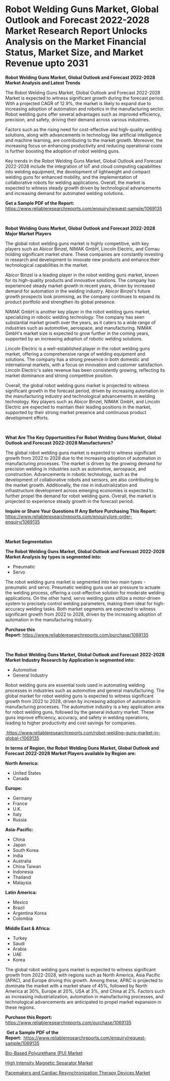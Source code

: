 <p><h1>Robot Welding Guns Market, Global Outlook and Forecast 2022-2028 Market Research Report Unlocks Analysis on the Market Financial Status, Market Size, and Market Revenue upto 2031</h1></p><p><strong>Robot Welding Guns Market, Global Outlook and Forecast 2022-2028 Market Analysis and Latest Trends</strong></p>
<p><p>The Robot Welding Guns Market, Global Outlook and Forecast 2022-2028 Market is expected to witness significant growth during the forecast period. With a projected CAGR of 12.9%, the market is likely to expand due to increasing adoption of automation and robotics in the manufacturing sector. Robot welding guns offer several advantages such as improved efficiency, precision, and safety, driving their demand across various industries.</p><p>Factors such as the rising need for cost-effective and high-quality welding solutions, along with advancements in technology like artificial intelligence and machine learning, are contributing to the market growth. Moreover, the increasing focus on enhancing productivity and reducing operational costs is further boosting the adoption of robot welding guns.</p><p>Key trends in the Robot Welding Guns Market, Global Outlook and Forecast 2022-2028 include the integration of IoT and cloud computing capabilities into welding equipment, the development of lightweight and compact welding guns for enhanced mobility, and the implementation of collaborative robots for welding applications. Overall, the market is expected to witness steady growth driven by technological advancements and increasing demand for automated welding solutions.</p></p>
<p><strong>Get a Sample PDF of the Report:&nbsp;</strong> <a href="https://www.reliableresearchreports.com/enquiry/request-sample/1069135">https://www.reliableresearchreports.com/enquiry/request-sample/1069135</a></p>
<p>&nbsp;</p>
<p><strong>Robot Welding Guns Market, Global Outlook and Forecast 2022-2028 Major Market Players</strong></p>
<p><p>The global robot welding guns market is highly competitive, with key players such as Abicor Binzel, NIMAK GmbH, Lincoln Electric, and Comau holding significant market share. These companies are constantly investing in research and development to innovate new products and enhance their technological capabilities in the market. </p><p>Abicor Binzel is a leading player in the robot welding guns market, known for its high-quality products and innovative solutions. The company has experienced steady market growth in recent years, driven by increased demand for automation in the welding industry. Abicor Binzel's future growth prospects look promising, as the company continues to expand its product portfolio and strengthen its global presence.</p><p>NIMAK GmbH is another key player in the robot welding guns market, specializing in robotic welding technology. The company has seen substantial market growth over the years, as it caters to a wide range of industries such as automotive, aerospace, and manufacturing. NIMAK GmbH's market size is expected to grow further in the coming years, supported by an increasing adoption of robotic welding solutions.</p><p>Lincoln Electric is a well-established player in the robot welding guns market, offering a comprehensive range of welding equipment and solutions. The company has a strong presence in both domestic and international markets, with a focus on innovation and customer satisfaction. Lincoln Electric's sales revenue has been consistently growing, reflecting its market dominance and strong competitive position.</p><p>Overall, the global robot welding guns market is projected to witness significant growth in the forecast period, driven by increasing automation in the manufacturing industry and technological advancements in welding technology. Key players such as Abicor Binzel, NIMAK GmbH, and Lincoln Electric are expected to maintain their leading positions in the market, supported by their strong market presence and continuous product development efforts.</p></p>
<p>&nbsp;</p>
<p><strong>What Are The Key Opportunities For Robot Welding Guns Market, Global Outlook and Forecast 2022-2028 Manufacturers?</strong></p>
<p><p>The global robot welding guns market is expected to witness significant growth from 2022 to 2028 due to the increasing adoption of automation in manufacturing processes. The market is driven by the growing demand for precision welding in industries such as automotive, aerospace, and construction. Advancements in robotic technology, such as the development of collaborative robots and sensors, are also contributing to the market growth. Additionally, the rise in industrialization and infrastructure development across emerging economies is expected to further propel the demand for robot welding guns. Overall, the market is projected to experience steady growth in the forecast period.</p></p>
<p><strong>Inquire or Share Your Questions If Any Before Purchasing This Report:</strong> <a href="https://www.reliableresearchreports.com/enquiry/pre-order-enquiry/1069135">https://www.reliableresearchreports.com/enquiry/pre-order-enquiry/1069135</a></p>
<p>&nbsp;</p>
<p><strong>Market Segmentation</strong></p>
<p><strong>The Robot Welding Guns Market, Global Outlook and Forecast 2022-2028 Market Analysis by types is segmented into:</strong></p>
<p><ul><li>Pneumatic</li><li>Servo</li></ul></p>
<p><p>The robot welding guns market is segmented into two main types - pneumatic and servo. Pneumatic welding guns use air pressure to actuate the welding process, offering a cost-effective solution for moderate welding applications. On the other hand, servo welding guns utilize a motor-driven system to precisely control welding parameters, making them ideal for high-accuracy welding tasks. Both market segments are expected to witness significant growth from 2022 to 2028, driven by the increasing adoption of automation in the manufacturing industry.</p></p>
<p><strong>Purchase this Report:&nbsp;</strong><a href="https://www.reliableresearchreports.com/purchase/1069135">https://www.reliableresearchreports.com/purchase/1069135</a></p>
<p>&nbsp;</p>
<p><strong>The Robot Welding Guns Market, Global Outlook and Forecast 2022-2028 Market Industry Research by Application is segmented into:</strong></p>
<p><ul><li>Automotive</li><li>General Industry</li></ul></p>
<p><p>Robot welding guns are essential tools used in automating welding processes in industries such as automotive and general manufacturing. The global market for robot welding guns is expected to witness significant growth from 2022 to 2028, driven by increasing adoption of automation in manufacturing processes. The automotive industry is a key application area for robot welding guns, followed by the general industry market. These guns improve efficiency, accuracy, and safety in welding operations, leading to higher productivity and cost savings for companies.</p></p>
<p><a href="https://www.reliableresearchreports.com/robot-welding-guns-market-in-global-r1069135">&nbsp;https://www.reliableresearchreports.com/robot-welding-guns-market-in-global-r1069135</a></p>
<p><strong>In terms of Region, the Robot Welding Guns Market, Global Outlook and Forecast 2022-2028 Market Players available by Region are:</strong></p>
<p>
    <p> <strong> North America: </strong>
        <ul>
            <li>United States</li>
            <li>Canada</li>
        </ul>
        </p> 
    <p> <strong> Europe: </strong>
        <ul>
            <li>Germany</li>
            <li>France</li>
            <li>U.K.</li>
            <li>Italy</li>
            <li>Russia</li>
        </ul>
        </p> 
    <p> <strong> Asia-Pacific: </strong>
        <ul>
            <li>China</li>
            <li>Japan</li>
            <li>South Korea</li>
            <li>India</li>
            <li>Australia</li>
            <li>China Taiwan</li>
            <li>Indonesia</li>
            <li>Thailand</li>
            <li>Malaysia</li>
        </ul>
        </p> 
    <p> <strong> Latin America: </strong>
        <ul>
            <li>Mexico</li>
            <li>Brazil</li>
            <li>Argentina Korea</li>
            <li>Colombia</li>
        </ul>
        </p> 
    <p> <strong> Middle East & Africa: </strong>
        <ul>
            <li>Turkey</li>
            <li>Saudi</li>
            <li>Arabia</li>
            <li>UAE</li>
            <li>Korea</li>
        </ul>
    </p>
    </p>
<p><p>The global robot welding guns market is expected to witness significant growth from 2022-2028, with regions such as North America, Asia Pacific (APAC), and Europe driving this growth. Among these, APAC is projected to dominate the market with a market share of 45%, followed by North America at 30%, Europe at 20%, USA at 3%, and China at 2%. Factors such as increasing industrialization, automation in manufacturing processes, and technological advancements are anticipated to propel market expansion in these regions.</p></p>
<p><strong>Purchase this Report: </strong><a href="https://www.reliableresearchreports.com/purchase/1069135">https://www.reliableresearchreports.com/purchase/1069135</a></p>
<p>&nbsp;<strong>Get a Sample PDF of the Report:&nbsp;&nbsp;</strong><a href="https://www.reliableresearchreports.com/enquiry/request-sample/1069135">https://www.reliableresearchreports.com/enquiry/request-sample/1069135</a></p>
<p><strong></strong></p>
<p><p><a href="https://github.com/julian6Skinner/Market-Research-Report-List-1/blob/main/bio-based-polyurethane-pu-market.md">Bio-Based Polyurethane (PU) Market</a></p><p><a href="https://github.com/mdmasty/Market-Research-Report-List-1/blob/main/high-intensity-magnetic-separator-market.md">High Intensity Magnetic Separator Market</a></p><p><a href="https://github.com/salfordkingie/Market-Research-Report-List-1/blob/main/pacemakers-and-cardiac-resynchronization-therapy-devices-market.md">Pacemakers and Cardiac Resynchronization Therapy Devices Market</a></p></p>